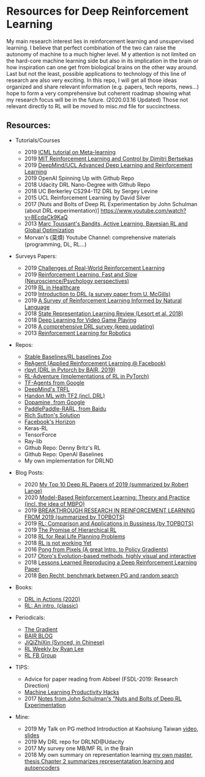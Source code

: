 # Resources for Deep Reinforcement Learning
My main research interest lies in reinforcement learning and unsupervised learning. 
I believe that perfect combination of the two can raise the autonomy of machine to a much higher level. M
y attention is not limited on the hard-core machine learning side but also in its implication in the brain or how inspiration can one get from biological brains on the other way around. 
Last but not the least, possible applications to technology of this line of research are also very exciting. 
In this repo, I will get all those ideas organized and share relevant information (e.g. papers, tech reports, news...) hope to form a very comprehensive but coherent roadmap showing what my research focus will be in the future.
(2020.03.16 Updated) Those not relevant directly to RL will be moved to misc.md file for succinctness.

    
## Resources:
* Tutorials/Courses
    * 2019 [ICML tutorial on Meta-learning](https://sites.google.com/view/icml19metalearning) 
    * 2019 [MIT Reinforcement Learning and Control by Dimitri Bertsekas](http://web.mit.edu/dimitrib/www/RLbook.html)
    * 2019 [DeepMind/UCL Advanced Deep Learning and Reinforcement Learning](https://www.youtube.com/watch?v=iOh7QUZGyiU&list=PLqYmG7hTraZDNJre23vqCGIVpfZ_K2RZs)
    * 2019 OpenAI Spinning Up with Github Repo
    * 2018 Udacity DRL Nano-Degree with Github Repo
    * 2018 UC Berkerley CS294-112 DRL by Sergey Levine                
    * 2015 UCL Reinforcement Learning by David Silver         
    * 2017 [Nuts and Bolts of Deep RL Experimentation by John Schulman (about DRL experimentation)] https://www.youtube.com/watch?v=8EcdaCk9KaQ
    * 2013 [Marc Toussant's Bandits, Active Learning, Bayesian RL and Global Optimization](https://www.youtube.com/watch?v=5rev-zVx1Ps)
    * Morvan's (莫煩) Youtube Channel: comprehensive materials (programming, DL, RL...)
    
* Surveys Papers:      
    * 2019 [Challenges of Real-World Reinforcement Learning](https://arxiv.org/pdf/1904.12901.pdf)
    * 2019 [Reinforcement Learning, Fast and Slow (Neuroscience/Psychology perspectives)](https://www.cell.com/trends/cognitive-sciences/fulltext/S1364-6613(19)30061-0)
    * 2019 [RL in Healthcare](https://www.semanticscholar.org/paper/Reinforcement-Learning-in-Healthcare%3A-A-Survey-Yu-Liu/222baa4e9e7ce691fdfddbc826a70e027daed70d)     
    * 2019 [Introduction to DRL (a survey paper from U. McGills)](https://arxiv.org/abs/1811.12560)   
    * 2019 [A Survey of Reinforcement Learning Informed by Natural Language](https://arxiv.org/abs/1906.03926) 
    * 2018 [State Representation Learning Review (Lesort et al. 2018)](https://arxiv.org/abs/1802.04181)    
    * 2018 [Deep Learning for Video Game Playing](https://arxiv.org/abs/1708.07902)
    * 2018 [A comprehensive DRL survey (keep updating)](https://arxiv.org/abs/1701.07274)
    * 2013 [Reinforcement Learning for Robotics](https://www.researchgate.net/publication/258140920_Reinforcement_Learning_in_Robotics_A_Survey)
        
* Repos:    
    * [Stable Baselines/RL baselines Zoo](https://github.com/hill-a/stable-baselines)
    * [ReAgent (Applied Reinforcement Learning @ Facebook)](https://github.com/facebookresearch/ReAgent)
    * [rlpyt (DRL in Pytorch by BAIR, 2019)]()
    * [RL-Adventure (implementations of RL in PyTorch)](https://github.com/higgsfield)
    * [TF-Agents from Google](https://github.com/tensorflow/agents)
    * [DeepMind's TRFL](https://github.com/deepmind/trfl)
    * [Handon ML with TF2 (incl. DRL)](https://github.com/ageron/handson-ml2)    
    * [Dopamine, from Google](https://github.com/google/dopamine) 
    * [PaddlePaddle-RARL, from Baidu](https://github.com/PaddlePaddle/PARL)      
    * [Rich Sutton's Solution](https://github.com/ShangtongZhang/reinforcement-learning-an-introduction)
    * [Facebook's Horizon](https://github.com/facebookresearch/Horizon)
    * Keras-RL
    * TensorForce
    * Ray-lib
    * Github Repo: Denny Britz's RL
    * Github Repo: OpenAI Baselines    
    * My own implementation for DRLND
    
* Blog Posts:        
    * 2020 [My Top 10 Deep RL Papers of 2019 (summarized by Robert Lange) ](https://roberttlange.github.io/posts/2019/12/blog-post-9/?utm_campaign=NLP%20News&utm_medium=email&utm_source=Revue%20newsletter )
    * 2020 [Model-Based Reinforcement Learning: Theory and Practice (incl. the idea of MBPO)](https://bair.berkeley.edu/blog/2019/12/12/mbpo/)
    * 2019 [BREAKTHROUGH RESEARCH IN REINFORCEMENT LEARNING FROM 2019 (summarized by TOPBOTS)](https://www.topbots.com/top-ai-reinforcement-learning-research-papers-2019/)
    * 2019 [RL: Comparison and Applications in Bussiness (by TOPBOTS)](https://www.topbots.com/reinforcement-learning-explained-business-applications/)
    * 2019 [The Promise of Hierarchical RL](https://thegradient.pub/the-promise-of-hierarchical-reinforcement-learning/)
    * 2018 [RL for Real Life Planning Problems](https://towardsdatascience.com/reinforcement-learning-for-real-life-planning-problems-31314491e5c)
    * 2018 [RL is not working Yet](https://www.alexirpan.com/2018/02/14/rl-hard.html)
    * 2016 [Pong from Pixels (A great Intro. to Policy Gradients)](http://karpathy.github.io/2016/05/31/rl/)     
    * 2017 [Otoro's Evolution-based methods, highly visual and interactive](http://blog.otoro.net/2017/10/29/visual-evolution-strategies/)    
    * 2018 [Lessons Learned Reproducing a Deep Reinforcement Learning Paper](http://amid.fish/reproducing-deep-rl)
    * 2018 [Ben Recht, benchmark between PG and random search](http://www.argmin.net/)
    

* Books:
    * [DRL in Actions (2020)](https://www.manning.com/books/deep-reinforcement-learning-in-action)
    * [RL: An intro. (classic)](http://incompleteideas.net/book/the-book.html)

* Periodicals:
    * [The Gradient](https://thegradient.pub/)
    * [BAIR BLOG](https://bair.berkeley.edu/blog/?refresh=1)
    * [JiQiZhiXin (Synced, in Chinese)](https://www.jiqizhixin.com)
    * [RL Weekly by Ryan Lee](https://www.getrevue.co/profile/seungjaeryanlee)    
    * [RL FB Group](https://www.facebook.com/groups/36085277798/)
    
* TIPS:
    * Advice for paper reading from Abbeel (FSDL-2019: Research Direction)   
    * [Machine Learning Productivity Hacks](http://amid.fish/ml-productivity)
    * 2017 [Notes from John Schulman's "Nuts and Bolts of Deep RL Experimentation](https://github.com/williamFalcon/DeepRLHacks)          

* Mine:
    * 2019 My Talk on PG method Introduction at Kaohsiung Taiwan [video](), [slides]()
    * 2019 My DRL repo for DRLND@Udacity
    * 2017 My survey one MB/MF RL in the Brain    
    * 2018 My own summary on representation learning [my own master, thesis Chapter 2 summarizes representatation learning and autoencoders](https://drive.google.com/file/d/1wRXt6PFYZ2QVWhvixJ_ZYiXbfG4QE41b/view)
    